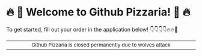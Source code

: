 # 🔥 🍕 Welcome to Github Pizzaria! 🍕 🔥
To get started, fill out your order in the application below! 👇👇👇👇🔥🔥🍕
<br>
<div align="center">
<table>
<tbody>
<td align="center">
<img width="2000" height="0"><br>
<sub>Github Pizzaria is closed permanently due to wolves attack</sub><br>
<img width="2000" height="0">
</td>
</tbody>
</table>
</div>

<!--
**AQUASINE/AQUASINE** is a ✨ _special_ ✨ repository because its `README.md` (this file) appears on your GitHub profile.

Here are some ideas to get you started:

- 🔭 I’m currently working on ...
- 🌱 I’m currently learning ...
- 👯 I’m looking to collaborate on ...
- 🤔 I’m looking for help with ...
- 💬 Ask me about ...
- 📫 How to reach me: ...
- 😄 Pronouns: ...
- ⚡ Fun fact: ...
-->
